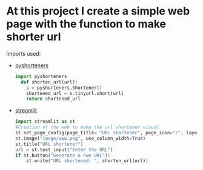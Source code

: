 <h1>At this project I create a simple web page with the function to make shorter url</h1>

Imports used:
<ul>
  <li><a href="https://pyshorteners.readthedocs.io/en/latest/">pyshorteners</a></li>
  
```Python
import pyshorteners
  def shorten_url(url):
    s = pyshorteners.Shortener()
    shortened_url = s.tinyurl.short(url)
    return shortened_url
  ```
  <li><a href="https://github.com/streamlit/streamlit.git">streamlit</a></li>

```Python
import streamlit as st
#Creation of the web to make the url shortener visual
st.set_page_config(page_title= "URL shortener", page_icon="/", layout="centered")
st.image("image/www.png", use_column_width=True)
st.title("URL shortener")
url = st.text_input("Enter the URL")
if st.button("Generate a nwe URL"):
    st.write("URL shortened: ", shorten_url(url))
```
</ul>
